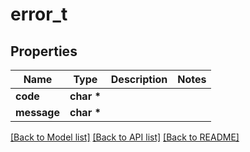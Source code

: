 # error_t

## Properties
Name | Type | Description | Notes
------------ | ------------- | ------------- | -------------
**code** | **char \*** |  | 
**message** | **char \*** |  | 

[[Back to Model list]](../README.md#documentation-for-models) [[Back to API list]](../README.md#documentation-for-api-endpoints) [[Back to README]](../README.md)


